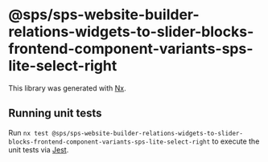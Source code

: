 # @sps/sps-website-builder-relations-widgets-to-slider-blocks-frontend-component-variants-sps-lite-select-right

This library was generated with [Nx](https://nx.dev).

## Running unit tests

Run `nx test @sps/sps-website-builder-relations-widgets-to-slider-blocks-frontend-component-variants-sps-lite-select-right` to execute the unit tests via [Jest](https://jestjs.io).

